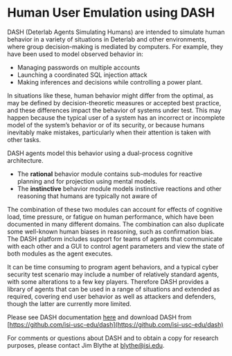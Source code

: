 # Human User Emulation using DASH 

DASH (Deterlab Agents Simulating Humans) are intended to simulate human behavior in a variety of situations in Deterlab and other environments, where group decision-making is mediated by computers. For example, they have been used to model observed behavior in:

- Managing passwords on multiple accounts
- Launching a coordinated SQL injection attack
- Making inferences and decisions while controlling a power plant. 

In situations like these, human behavior might differ from the optimal, as may be defined by decision-theoretic measures or accepted best practice, and these differences impact the behavior of systems under test. This may happen because the typical user of a system has an incorrect or incomplete model of the system’s behavior or of its security, or because humans inevitably make mistakes, particularly when their attention is taken with other tasks.

DASH agents model this behavior using a dual-process cognitive architecture. 

- The **rational** behavior module contains sub-modules for reactive planning and for projection using mental models. 
- The **instinctive** behavior module models instinctive reactions and other reasoning that humans are typically not aware of

The combination of these two modules can account for effects of cognitive load, time pressure, or fatigue on human performance, which have been documented in many different domains. The combination can also duplicate some well-known human biases in reasoning, such as confirmation bias. The DASH platform includes support for teams of agents that communicate with each other and a GUI to control agent parameters and view the state of both modules as the agent executes.

It can be time consuming to program agent behaviors, and a typical cyber security test scenario may include a number of relatively standard agents, with some alterations to a few key players. Therefore DASH provides a library of agents that can be used in a range of situations and extended as required, covering end user behavior as well as attackers and defenders, though the latter are currently more limited.

Please see DASH documentation [here](https://github.com/isi-usc-edu/dash/blob/master/docs/DASH_guide.docx) and download DASH from [https://github.com/isi-usc-edu/dash](https://github.com/isi-usc-edu/dash)

For comments or questions about DASH and to obtain a copy for research purposes, please contact Jim Blythe at [blythe@isi.edu](mailto:blythe@isi.edu).
